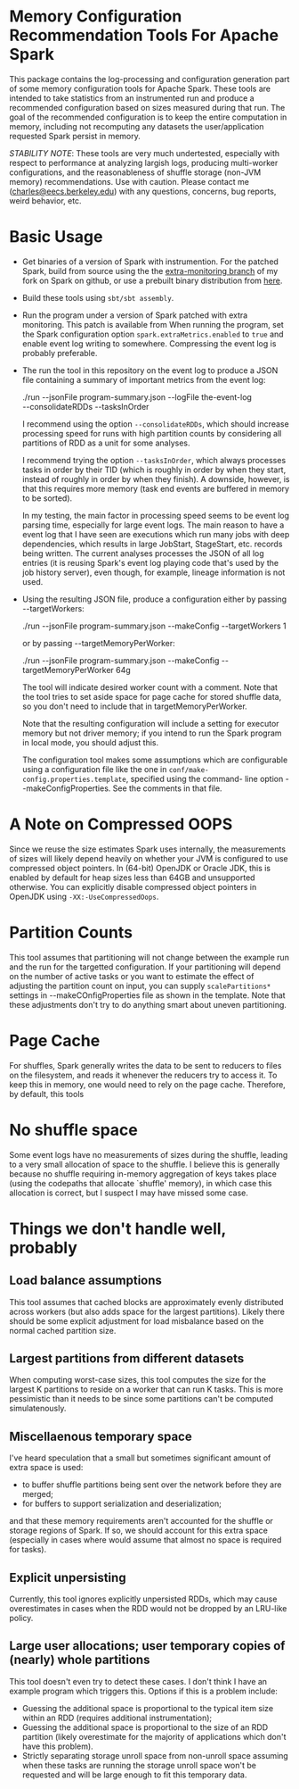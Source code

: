 # Memory Configuration Recommendation Tools For Apache Spark

This package contains the log-processing and configuration generation part of some memory
configuration tools for Apache Spark. These tools are intended to take statistics from an
instrumented run and produce a recommended configuration based on sizes measured during
that run. The goal of the recommended configuration is to keep the entire computation
in memory, including not recomputing any datasets the user/application requested Spark
persist in memory.

*STABILITY NOTE*: These tools are very much undertested, especially with respect to
performance at analyzing largish logs, producing multi-worker configurations,
and the reasonableness of shuffle storage (non-JVM memory) recommendations.
Use with caution. Please contact me (charles@eecs.berkeley.edu) with any
questions, concerns, bug reports, weird behavior, etc.

# Basic Usage
- Get binaries of a version of Spark with instrumention. For the patched Spark, build from
  source using the the
  [extra-monitoring branch](https://github.com/woggle/spark/tree/extra-monitoring)
  of my fork on Spark on github, or use a prebuilt binary distribution from
  [here](https://www.eecs.berkeley.edu/~charles/spark-1.4.0-memanalysis-SNAPSHOT-0521-hadoop2.2.tar.gz).

- Build these tools using `sbt/sbt assembly`.

- Run the program under a version of Spark patched with extra monitoring. This
  patch is available from   When running the program, set the Spark configuration option `spark.extraMetrics.enabled` to `true`
  and enable event log writing to somewhere. Compressing the event log is probably preferable.

- The run the tool in this repository on the event log to produce a JSON file containing a summary
  of important metrics from the event log:

    ./run --jsonFile program-summary.json --logFile the-event-log \
          --consolidateRDDs --tasksInOrder

  I recommend using the option `--consolidateRDDs`, which should increase processing speed for
  runs with high partition counts by considering all partitions of RDD as a unit for some analyses.

  I recommend trying the option `--tasksInOrder`, which always processes tasks in order by their
  TID (which is roughly in order by when they start, instead of roughly in order by when they
  finish). A downside, however, is that this requires more memory (task end events are buffered in
  memory to be sorted).

  In my testing, the main factor in processing speed seems to be event log parsing time, especially
  for large event logs. The main reason to have a event log that I have seen are executions which
  run many jobs with deep dependencies, which results in large JobStart, StageStart, etc. records
  being written. The current analyses processes the JSON of all log entries (it is reusing
  Spark's event log playing code that's used by the job history server), even though, for example,
  lineage information is not used.


- Using the resulting JSON file, produce a configuration either by passing --targetWorkers:

    ./run --jsonFile program-summary.json --makeConfig --targetWorkers 1

  or by passing --targetMemoryPerWorker:

    ./run --jsonFile program-summary.json --makeConfig --targetMemoryPerWorker 64g

  The tool will indicate desired worker count with a comment. Note that the tool tries to set aside
  space for page cache for stored shuffle data, so you don't need to include that in
  targetMemoryPerWorker.

  Note that the resulting configuration will include a setting for executor memory but not driver memory;
  if you intend to run the Spark program in local mode, you should adjust this.

  The configuration tool makes some assumptions which are configurable using a configuration
  file like the one in `conf/make-config.properties.template`, specified using the command-
  line option --makeConfigProperties. See the comments in that file.

# A Note on Compressed OOPS

Since we reuse the size estimates Spark uses internally,
the measurements of sizes will likely depend heavily on whether your JVM is configured to use
compressed object pointers. In (64-bit) OpenJDK or Oracle JDK, this is enabled by default for heap sizes
less than 64GB and unsupported otherwise. You can explicitly disable compressed object pointers
in OpenJDK using `-XX:-UseCompressedOops`.

# Partition Counts

This tool assumes that partitioning will not change between the example run and the run
for the targetted configuration. If your partitioning will depend on the number of active
tasks or you want to estimate the effect of adjusting the partition count on input, you can
supply `scalePartitions*` settings in --makeCOnfigProperties file as shown in the template.
Note that these adjustments don't try to do anything smart about uneven partitioning.

# Page Cache

For shuffles, Spark generally writes the data to be sent to reducers to files on the filesystem,
and reads it whenever the reducers try to access it. To keep this in memory, one would need to rely
on the page cache. Therefore, by default, this tools

# No shuffle space

Some event logs have no measurements of sizes during the shuffle, leading to a very small allocation
of space to the shuffle. I believe this is generally because no shuffle requiring in-memory
aggregation of keys takes place (using the codepaths that allocate `shuffle' memory),
in which case this allocation is correct, but I suspect I may have missed some case.

# Things we don't handle well, probably

## Load balance assumptions

This tool assumes that cached blocks are approximately evenly distributed across workers (but
also adds space for the largest partitions). Likely there should be some explicit adjustment for
load misbalance based on the normal cached partition size.

## Largest partitions from different datasets

When computing worst-case sizes, this tool computes the size for the largest K partitions to
reside on a worker that can run K tasks. This is more pessimistic than it needs to be since
some partitions can't be computed simulatenously.

## Miscellaenous temporary space

I've heard speculation that a small but sometimes significant amount of extra space
is used:

* to buffer shuffle partitions being sent over the network before they are merged;
* for buffers to support serialization and deserialization;

and that these memory requirements aren't accounted for the shuffle or storage regions of Spark.
If so, we should account for this extra space (especially in cases where would
assume that almost no space is required for tasks).

## Explicit unpersisting

Currently, this tool ignores explicitly unpersisted RDDs, which may cause overestimates
in cases when the RDD would not be dropped by an LRU-like policy.

## Large user allocations; user temporary copies of (nearly) whole partitions

This tool doesn't even try to detect these cases. I don't think I have an example
program which triggers this. Options if this is a problem include:

* Guessing the additional space is proportional to the typical item size within
an RDD (requires additional instrumentation);
* Guessing the additional space is proportional to the size of an RDD partition
(likely overestimate for the majority of applications which don't have this
problem).
* Strictly separating storage unroll space from non-unroll space assuming when
these tasks are running the storage unroll space won't be requested and will
be large enough to fit this temporary data.
